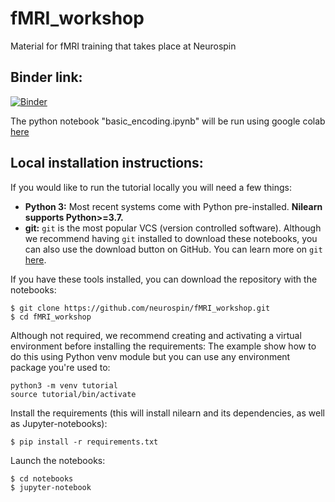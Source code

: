 # fMRI_workshop

Material for fMRI training that takes place at Neurospin


## Binder link:

[![Binder](https://mybinder.org/badge_logo.svg)](https://mybinder.org/v2/gh/neurospin/fMRI_workshop/HEAD)

The python notebook "basic_encoding.ipynb" will be run using google colab [here](https://colab.research.google.com/github/neurospin/fMRI_workshop/blob/main/notebooks/basic_encoding.ipynb)


## Local installation instructions:

If you would like to run the tutorial locally you will need a few things:

- **Python 3:** Most recent systems come with Python pre-installed. **Nilearn supports Python>=3.7.**
- **git:** `git` is the most popular VCS (version controlled software). Although we recommend having `git` installed to download these notebooks, you can also use the download button on GitHub. You can learn more on `git` [here](https://git-scm.com/book/en/v2/Getting-Started-What-is-Git%3F).

If you have these tools installed, you can download the repository with the notebooks:

```
$ git clone https://github.com/neurospin/fMRI_workshop.git
$ cd fMRI_workshop
```

Although not required, we recommend creating and activating a virtual environment before installing the requirements:
The example show how to do this using Python venv module but you can use any environment package you're used to:

```
python3 -m venv tutorial
source tutorial/bin/activate
```

Install the requirements (this will install nilearn and its dependencies, as well as Jupyter-notebooks):

```
$ pip install -r requirements.txt
```

Launch the notebooks:

```
$ cd notebooks
$ jupyter-notebook
```
